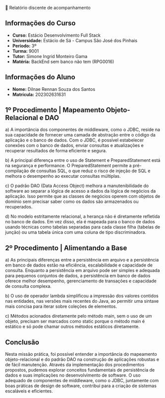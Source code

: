 📝 Relatório discente de acompanhamento

## Informações do Curso

- **Curso:** Estácio Desenvolvimento Full Stack
- **Universidade:** Estácio de Sá - Campus São José dos Pinhais
- **Período:** 3º
- **Turma:** 9001
- **Tutor:** Simone Ingrid Monteiro Gama
- **Matéria:** BackEnd sem banco não tem (RPG0016)

## Informações do Aluno

- **Nome:** Dilnae Rennan Souza dos Santos
- **Matrícula:** 202302631631


## 1º Procedimento | Mapeamento Objeto-Relacional e DAO

a) A importância dos componentes de middleware, como o JDBC, reside na sua capacidade de fornecer uma camada de abstração entre o código da aplicação e o banco de dados. Com o JDBC, é possível estabelecer conexões com o banco de dados, enviar consultas e atualizações e recuperar resultados de forma eficiente e segura.

b) A principal diferença entre o uso de Statement e PreparedStatement está na segurança e performance. O PreparedStatement permite a pré-compilação de consultas SQL, o que reduz o risco de injeção de SQL e melhora o desempenho ao executar consultas múltiplas.

c) O padrão DAO (Data Access Object) melhora a manutenibilidade do software ao separar a lógica de acesso a dados da lógica de negócios da aplicação. Isso permite que as classes de negócios operem com objetos de domínio sem precisar saber como os dados são armazenados ou recuperados.

d) No modelo estritamente relacional, a herança não é diretamente refletida no banco de dados. Em vez disso, ela é mapeada para o banco de dados usando técnicas como tabelas separadas para cada classe filha (tabelas de junção) ou uma tabela única com uma coluna de tipo discriminadora.

## 2º Procedimento | Alimentando a Base

a) As principais diferenças entre a persistência em arquivo e a persistência em banco de dados estão na eficiência, escalabilidade e capacidade de consulta. Enquanto a persistência em arquivo pode ser simples e adequada para pequenos conjuntos de dados, a persistência em banco de dados oferece melhor desempenho, gerenciamento de transações e capacidade de consulta complexa.

b) O uso de operador lambda simplificou a impressão dos valores contidos nas entidades, nas versões mais recentes do Java, ao permitir uma sintaxe mais concisa para iterar sobre coleções de elementos.

c) Métodos acionados diretamente pelo método main, sem o uso de um objeto, precisam ser marcados como static porque o método main é estático e só pode chamar outros métodos estáticos diretamente.

## Conclusão

Nesta missão prática, foi possível entender a importância do mapeamento objeto-relacional e do padrão DAO na construção de aplicações robustas e de fácil manutenção. Através da implementação dos procedimentos propostos, pudemos explorar conceitos fundamentais de persistência de dados e suas implicações no desenvolvimento de software. O uso adequado de componentes de middleware, como o JDBC, juntamente com boas práticas de design de software, contribui para a criação de sistemas escaláveis e eficientes.
